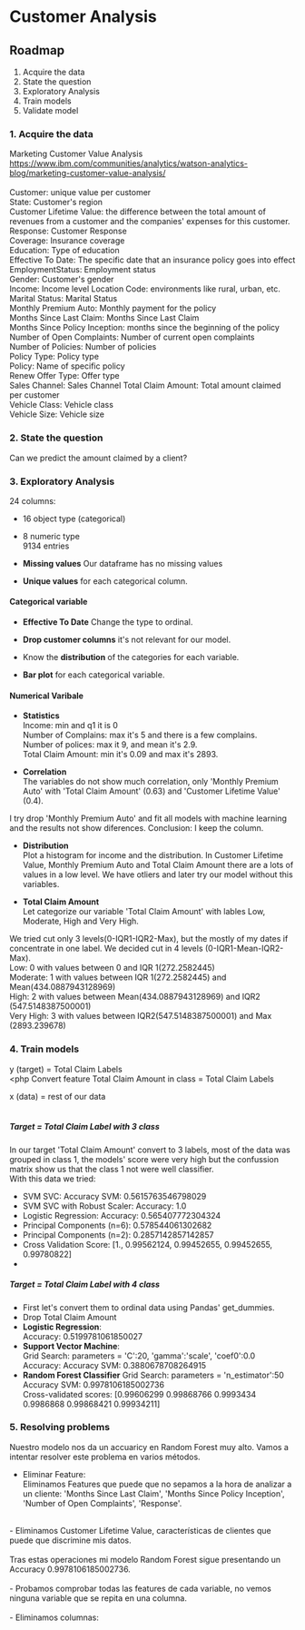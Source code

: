 # Customer Analysis

## Roadmap
1. Acquire the data <br>
2. State the question <br>
3. Exploratory Analysis <br>
4. Train models
5. Validate model


### 1. Acquire the data
Marketing Customer Value Analysis <br>
https://www.ibm.com/communities/analytics/watson-analytics-blog/marketing-customer-value-analysis/ <br>
<br>
Customer: unique value per customer <br>
State: Customer's region <br>
Customer Lifetime Value: the difference between the total amount of revenues from a customer and the companies' expenses for this customer. <br>
Response: Customer Response <br>
Coverage: Insurance coverage <br>
Education: Type of education <br>
Effective To Date: The specific date that an insurance policy goes into effect <br>
EmploymentStatus: Employment status <br>
Gender: Customer's gender <br>
Income: Income level
Location Code: environments like rural, urban, etc. <br>
Marital Status: Marital Status <br>
Monthly Premium Auto: Monthly payment for the policy <br>
Months Since Last Claim: Months Since Last Claim<br>
Months Since Policy Inception: months since the beginning of the policy <br>
Number of Open Complaints: Number of current open complaints <br>
Number of Policies: Number of policies <br>
Policy Type: Policy type <br>
Policy: Name of specific policy <br>
Renew Offer Type: Offer type <br>
Sales Channel: Sales Channel
Total Claim Amount: Total amount claimed per customer <br>
Vehicle Class: Vehicle class <br>
Vehicle Size: Vehicle size <br>


### 2. State the question
Can we predict the amount claimed by a client? <br>


### 3. Exploratory Analysis

24 columns:  <br>
- 16 object type (categorical)  <br>
- 8 numeric type  <br>
9134 entries <br>
 
- **Missing values** Our dataframe has no missing values<br>

- **Unique values** for each categorical column. <br>

#### Categorical variable
- **Effective To Date** Change the type to ordinal. <br>

- **Drop customer columns** it's not relevant for our model. <br>

- Know the **distribution** of the categories for each variable. <br>

- **Bar plot** for each categorical variable. <br>

#### Numerical Varibale
- **Statistics** <br>
Income: min and q1 it is 0 <br>
Number of Complains: max it's 5 and there is a few complains. <br>
Number of polices: max it 9, and mean it's 2.9. <br>
Total Claim Amount: min it's 0.09 and max it's 2893. <br>

- **Correlation** <br>
The variables do not show much correlation, only 'Monthly Premium Auto' with 'Total Claim Amount' (0.63) and 'Customer Lifetime Value' (0.4). <br>

I try drop 'Monthly Premium Auto' and fit all models with machine learning and the results not show diferences. Conclusion: I keep the column. <br>

- **Distribution** <br>
Plot a histogram for income and the distribution. In Customer Lifetime Value, Monthly Premium Auto and Total Claim Amount there are a lots of values in a low level. We have otliers and later try our model without this variables. <br>

- **Total Claim Amount** <br>
Let categorize our variable 'Total Claim Amount' with lables Low, Moderate, High and Very High. <br>

We tried cut only 3 levels(0-IQR1-IQR2-Max), but the mostly of my dates if concentrate in one label. We decided cut in 4 levels (0-IQR1-Mean-IQR2-Max). <br>
Low: 0 with values between 0 and IQR 1(272.2582445)<br>
Moderate: 1 with values between IQR 1(272.2582445) and Mean(434.0887943128969) <br>
High: 2 with values between Mean(434.0887943128969) and IQR2 (547.5148387500001) <br>
Very High: 3 with values between IQR2(547.5148387500001) and Max (2893.239678) <br>


### 4. Train models
y (target) = Total Claim Labels <br>
<php
Convert feature Total Claim Amount in class = Total Claim Labels <br>
>
x (data) = rest of our data <br>
<br>
##### Target = Total Claim Label with 3 class <br>
In our target 'Total Claim Amount' convert to 3 labels, most of the data was grouped in class 1, the models' score were very high but the confussion matrix show us that the class 1 not were well classifier. <br>
With this data we tried: <br>
- SVM SVC:  Accuracy SVM: 0.5615763546798029 <br>
- SVM SVC with Robust Scaler: Accuracy: 1.0 <br>
- Logistic Regression: Accuracy: 0.565407772304324 <br>
- Principal Components (n=6): 0.578544061302682 <br>
- Principal Components (n=2): 0.2857142857142857 <br>
- Cross Validation Score: [1., 0.99562124,  0.99452655,  0.99452655, 0.99780822] <br>
- 

##### Target = Total Claim Label with 4 class <br>

- First let's convert them to ordinal data using Pandas' get_dummies. <br>
- Drop Total Claim Amount <br>
- **Logistic Regression**: <br> Accuracy: 0.5199781061850027 <br>
- **Support Vector Machine**: <br>
Grid Search: parameters = 'C':20, 'gamma':'scale', 'coef0':0.0 <br>
Accuracy: Accuracy SVM: 0.3880678708264915 <br>
- **Random Forest Classifier**
Grid Search: parameters = 'n_estimator':50 <br>
Accuracy SVM: 0.9978106185002736 <br>
Cross-validated scores: [0.99606299 0.99868766 0.9993434  0.9986868  0.99868421 0.99934211] <br>



### 5. Resolving problems
Nuestro modelo nos da un accuaricy en Random Forest muy alto. Vamos a intentar resolver este problema en varios métodos. <br>
- Eliminar Feature: <br>
Eliminamos Features que puede que no sepamos a la hora de analizar a un cliente: 'Months Since Last Claim', 'Months Since Policy Inception', 'Number of Open Complaints', 'Response'. <br>
<br>
- Eliminamos Customer Lifetime Value, características de clientes que puede que discrimine mis datos. <br>
<br>
Tras estas operaciones mi modelo Random Forest sigue presentando un Accuracy 0.9978106185002736. <br>
<br>
- Probamos comprobar todas las features de cada variable, no vemos ninguna variable que se repita en una columna. <br>
<br>
- Eliminamos columnas: 